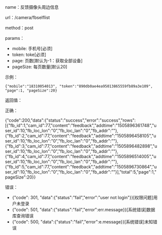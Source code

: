name：反馈摄像头周边信息

url：/camera/fbselflist

method：post

params：

* mobile: 手机号[必须]
* token: toke[必须]
* page: 页数[默认为-1：获取全部设备]
* pageSize: 每页数量[默认20]

示例：

```
{"mobile":"18310054013", "token":"890db0ae4ea95013865559fb89a3e109", "page":1, "pageSize":20}
```

返回值：

正确：

{"code":200,"data":{"status":"success","error":"success","rows":[{"fb_id":1,"cam_id":77,"content":"feedback","addtime":"1505896361748","user_id":10,"fb_loc_lon":"0","fb_loc_lan":"0","fb_addr":""},{"fb_id":2,"cam_id":77,"content":"feedback","addtime":"1505896458105","user_id":10,"fb_loc_lon":"0","fb_loc_lan":"0","fb_addr":""},{"fb_id":3,"cam_id":77,"content":"feedback","addtime":"1505896482898","user_id":10,"fb_loc_lon":"0","fb_loc_lan":"0","fb_addr":""},{"fb_id":4,"cam_id":77,"content":"feedback","addtime":"1505896514005","user_id":10,"fb_loc_lon":"0","fb_loc_lan":"0","fb_addr":""},{"fb_id":5,"cam_id":77,"content":"feedback","addtime":"1505896730864","user_id":10,"fb_loc_lon":"0","fb_loc_lan":"0","fb_addr":""}],"total":5,"page":1,"pageSize":20}}

错误：

* {"code": 301, "data":{"status":"fail","error":"user not login"}}[权限问题]用户未登录
* {"code": 501, "data":{"status":"fail","error":err.message}}[系统错误]数据库查询错误
* {"code": 500, "data":{"status":"fail","error":e.message}}[系统错误]未知错误

